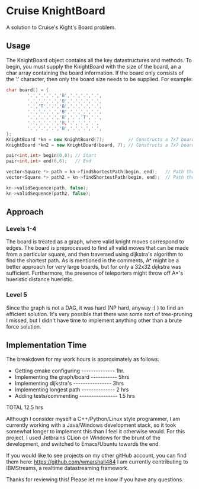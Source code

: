 # Cruise KnightBoard
A solution to Cruise's Kight's Board problem.

## Usage
The KnightBoard object contains all the key datastructures and methods. To begin, you must supply the KnightBoard with the size
of the board, an a char array containing the board information. If the board only consists of the '.' character, then only the
board size needs to be supplied. For example:

```c++
char board[] = {
        '.','.','.','B','.','.','.',
        '.','.','.','B','.','.','.',
        '.','T','.','B','.','.','.',
        '.','.','.','B','.','.','.',
        '.','.','.','B','.','T','.',
        '.','.','.','B,'.','.','.',
        '.','.','.','B','.','.','.',
};
KnightBoard *kn = new KnightBoard(7);         // Constructs a 7x7 board containing only '.'
KnightBoard *kn2 = new KnightBoard(board, 7); // Constructs a 7x7 board containing the map

pair<int,int> begin(0,0); // Start
pair<int,int> end(6,6);   // End

vector<Square *> path = kn->findShortestPath(begin, end);   // Path through the first board
vector<Square *> path2 = kn->findShortestPath(begin, end);  // Path through the second board

kn->validSequence(path, false);
kn->validSequence(path2, false);
```

## Approach

### Levels 1-4
The board is treated as a graph, where valid knight moves correspond to edges. The board is preprocessed to find all valid
moves that can be made from a particular square, and then traversed using dijkstra's algorithm to find the shortest path.
As is mentioned in the comments, A* might be a better approach for very large boards, but for only a 32x32 dijkstra was
sufficient. Furthermore, the presence of teleporters might throw off A*'s hueristic distance hueristic.

### Level 5
Since the graph is not a DAG, it was hard (NP hard, anyway :) ) to find an efficient solution. It's very possible that there 
was some sort of tree-pruning I missed, but I didn't have time to implement anything other than a brute force solution.


## Implementation Time
The breakdown for my work hours is approximately as follows:
* Getting cmake configuring -------------- 1hr.
* Implementing the graph/board ----------- 5hrs
* Implementing dijkstra's ---------------- 3hrs
* Implementing longest path -------------- 2 hrs
* Adding tests/commenting ---------------- 1.5 hrs

TOTAL                                     12.5 hrs

Although I consider myself a C++/Python/Linux style programmer, I am currently working with a Java/Windows development stack, so 
it took somewhat longer to implement this than I feel it otherwise would. For this project, I used Jetbrains CLion on Windows 
for the brunt of the development, and switched to Emacs/Ubuntu towards the end.

If you would like to see projects on my other gitHub account, you can find them here: https://github.com/wmarshall484
I am currently contributing to IBMStreams, a realtime datastreaming framework.

Thanks for reviewing this! Please let me know if you have any questions.
